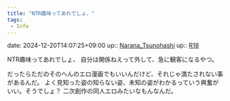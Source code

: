 ```yaml
---
title: "NTR趣味ってあれでしょ、"
tags:
 - Info
---
```


date: 2024-12-20T14:07:25+09:00
up:: [Narana_Tsunohashi](Bar/Novel/Nacaria/Narana_Tsunohashi.md)
up:: [R18](Bar/Novel/Topics/R18.md)

NTR趣味ってあれでしょ、
自分は関係ねえって外して、急に観客になるやつ。

だったらただのそのへんのエロ漫画でもいいんだけど、それじゃ満たされない事があるんだ。
よく見知った姿の知らない姿、未知の姿がわかるっていう興奮がいい。そうでしょ？
二次創作の同人エロみたいなもんなんだ。